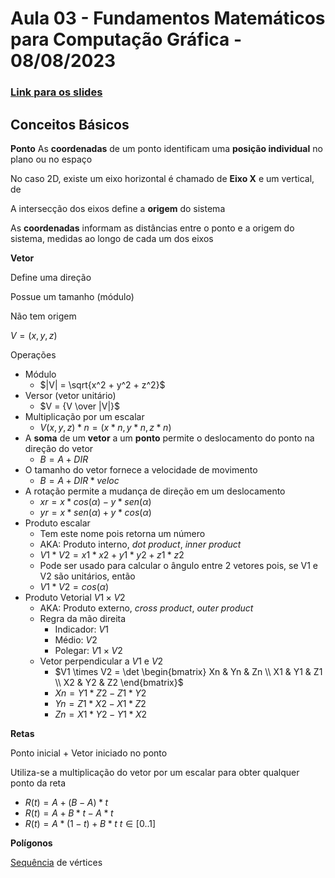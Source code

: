 # Aula 03 - Fundamentos Matemáticos para Computação Gráfica - 08/08/2023

### [Link para os slides](https://www.inf.pucrs.br/pinho/CG/SlidesEmPDF/FundamentosMatematicos.pdf)

## Conceitos Básicos

**Ponto**
As **coordenadas** de um ponto identificam uma **posição individual** no plano ou no espaço

No caso 2D, existe um eixo horizontal é chamado de **Eixo X** e um vertical, de 

A intersecção dos eixos define a **origem** do sistema

As **coordenadas** informam as distâncias entre o ponto e a origem do sistema, medidas ao longo de cada um dos eixos

**Vetor**

Define uma direção

Possue um tamanho (módulo)

Não tem origem

$V = (x, y, z)$

Operações

- Módulo
  - $|V| = \sqrt{x^2 + y^2 + z^2}$
- Versor (vetor unitário)
  - $V = {V \over |V|}$
- Multiplicação por um escalar
  - $V(x, y, z)*n = (x*n, y*n, z*n)$
- A **soma** de um **vetor** a um **ponto** permite o deslocamento do ponto na direção do vetor
  - $B = A + DIR$
- O tamanho do vetor fornece a velocidade de movimento
  - $B = A + DIR*veloc$
- A rotação permite a mudança de direção em um deslocamento
  - $xr = x * cos(\alpha) - y * sen(\alpha)$
  - $yr = x * sen(\alpha) + y * cos(\alpha)$
- Produto escalar
  - Tem este nome pois retorna um número
  - AKA: Produto interno, *dot product*, *inner product*
  - $V1 * V2 = x1 * x2 + y1 * y2 + z1 * z2$
  - Pode ser usado para calcular o ângulo entre 2 vetores pois, se V1 e V2 são unitários, então 
  - $V1 * V2 = cos(\alpha)$
- Produto Vetorial $V1 \times V2$
  - AKA: Produto externo, *cross product*, *outer product*
  - Regra da mão direita
    - Indicador: $V1$
    - Médio: $V2$
    - Polegar: $V1 \times V2$
  - Vetor perpendicular a $V1$ e $V2$
    - $V1 \times V2 = \det \begin{bmatrix} Xn & Yn & Zn \\ X1 & Y1 & Z1 \\ X2 & Y2 & Z2 \end{bmatrix}$
    - $Xn = Y1 * Z2 - Z1 * Y2$
    - $Yn = Z1 * X2 - X1 * Z2$
    - $Zn = X1 * Y2 - Y1 * X2$

**Retas**

Ponto inicial + Vetor iniciado no ponto

Utiliza-se a multiplicação do vetor por um escalar para obter qualquer ponto da reta
  - $R(t) = A + (B - A) * t$
  - $R(t) = A + B * t - A * t$
  - $R(t) = A * (1 - t) + B * t$ $t \in [0..1]$

**Polígonos**

<u>Sequência</u> de vértices


